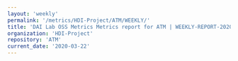 ```yaml
---
layout: 'weekly'
permalink: '/metrics/HDI-Project/ATM/WEEKLY/'
title: 'DAI Lab OSS Metrics Metrics report for ATM | WEEKLY-REPORT-2020-03-22'
organization: 'HDI-Project'
repository: 'ATM'
current_date: '2020-03-22'
---
```

